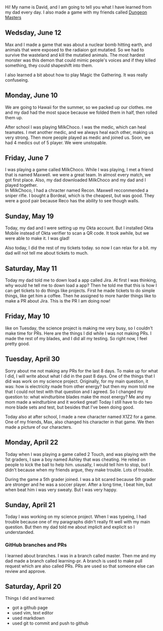 Hi! My name is David, and I am going to tell you what I have learned from my
dad every day. I also made a game with my friends called [Dungeon Masters](dungeon-masters)

## Wedsday, June 12

Max and I made a game that was about a nuclear bomb hitting earth, and animals
that were exposed to the radiaion got mutatied. So we had to survive the
wasteland and kill the mutatied animals. The most hardest monster was this
demon that could mimic people's voices and if they killed something, they
could shapeshift into them. 

I also learned a bit about how to play Magic the Gathering. It was really
confuseing.

## Monday, June 10

We are going to Hawaii for the summer, so we packed up our clothes. me and my
dad had the most space because we folded them in half, then rolled them up.

After school I was playing MilkChoco. I was the medic, which can heal teamates.
I met another medic, and we always heal each other, making us very strong.
Then more people played as medic and joined us. Soon, we had 4 medics out of 5
player. We were unstopable.

## Friday, June 7

I was playing a game called MilkChoco.  While I was playing, I met a
friend that is named Maxwell.  we were a great team. In almost every match, we
got first place.  Also, my dad downloaded MilkChoco and my dad and I played
together.  
In MilkChoco, I had a chracter named Recon.  Maxwell recconmended a sniper
rifle.  I bought a Bordeal, which is the cheapest, but was good.  They were a
good pair because Reco has the ability to see though walls.

## Sunday, May 19

Today, my dad and I were setting up my Okta account. But I installed Okta
Mobile instead of Okta verifier to scan a QR code. It took awhile, but we were
able to make it. I was glad!

Also today, I did the rest of my tickets today. so now I can relax for a bit.
my dad will not tell me about tickets to much.

## Saturday, May 11

Today my dad told me to down load a app called Jira. At first I was thinking,
why would he tell me to down load a app? Then he told me that this is how I can
get tickets to do things like projects. First he made tickets to do simple
things, like get him a coffee. Then he assigned to more harder things like to make a
PR about Jira. This is the PR I am doing now!

## Friday, May 10

like on Tuesday, the science project is making me very busy, so I couldn't make
time for PRs. Here are the things I did while I was not making PRs. I made
the rest of my blades, and I did all my testing. So right now, I feel pretty
good.

## Tuesday, April 30

Sorry about me not making any PRs for the last 8 days. To make up for what I
did, I will write about what I did in the past 8 days. One of the things that I
did was work on my science project. Originally, for my main question, it was:
how is electricity made from other energy? but then my mom told me that I could
not test with that question and I agreed. So I changed my question to: what
windturbine blades make the most energy? Me and my mom made a windturbine and
it worked great! Today I still have to do two more blade sets and test, but
besides that I've been doing good.

Today also at after school, I made a new character named X1Z2 for a game. One
of my friends, Max, also changed his character in that game. We then made a
picture of our characters.

## Monday, April 22

Today when I was playing a game called 2 Touch, and was playing with the 1st
graders, I saw a boy named Ashley that was cheating. He relied on people to
kick the ball to help him. ususally, I would tell him to stop, but I didn't
because when my friends argue, they make trouble. Lots of trouble.

During the game a 5th grader joined. I was  a bit scared because 5th grader are
stronger and he was a soccer player. After a long time, I beat him, but when
beat him i was very sweaty. But I was very happy.

## Sunday, April 21

Today I was working on my science project. When I was typeing, I had trouble
because one of my paragraphs didn't really fit well with my main question. But
then my dad told me about impliclt and expliclt so I understanded.

### GitHub branches and PRs

I learned about branches. I was in a branch called master. Then me and my dad
made a branch called learning-pr.  A branch is used to make pull request which
are also called PRs. PRs are used so that someone else can review and approve.

## Saturday, April 20

Things I did and learned:

- got a github page
- used vim, text editor
- used markdown
- used git to commit and push to github
